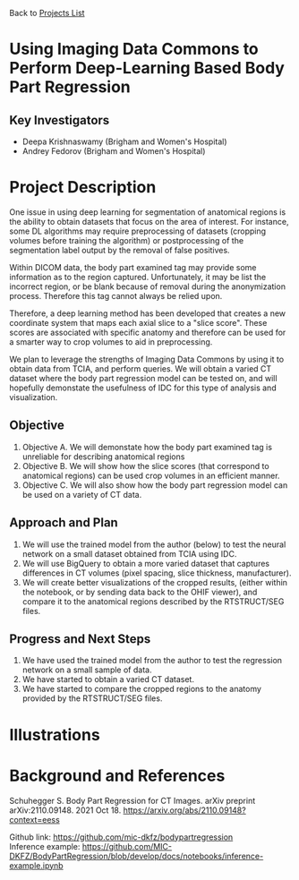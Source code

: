 Back to [Projects List](../../README.md#ProjectsList)

# Using Imaging Data Commons to Perform Deep-Learning Based Body Part Regression

## Key Investigators

- Deepa Krishnaswamy (Brigham and Women's Hospital)
- Andrey Fedorov (Brigham and Women's Hospital)

# Project Description

One issue in using deep learning for segmentation of anatomical regions is the ability to obtain datasets that focus on the area of interest. For instance, some DL algorithms may require preprocessing of datasets (cropping volumes before training the algorithm) or postprocessing of the segmentation label output by the removal of false positives. 

Within DICOM data, the body part examined tag may provide some information as to the region captured. Unfortunately, it may be list the incorrect region, or be blank because of removal during the anonymization process. Therefore this tag cannot always be relied upon. 

Therefore, a deep learning method has been developed that creates a new coordinate system that maps each axial slice to a "slice score". These scores are associated with specific anatomy and therefore can be used for a smarter way to crop volumes to aid in preprocessing.  

We plan to leverage the strengths of Imaging Data Commons by using it to obtain data from TCIA, and perform queries. We will obtain a varied CT dataset where the body part regression model can be tested on, and will hopefully demonstate the usefulness of IDC for this type of analysis and visualization. 

## Objective

<!-- Describe here WHAT you would like to achieve (what you will have as end result). -->

1. Objective A. We will demonstate how the body part examined tag is unreliable for describing anatomical regions
1. Objective B. We will show how the slice scores (that correspond to anatomical regions) can be used crop volumes in an efficient manner. 
1. Objective C. We will also show how the body part regression model can be used on a variety of CT data. 

## Approach and Plan

<!-- Describe here HOW you would like to achieve the objectives stated above. -->

1. We will use the trained model from the author (below) to test the neural network on a small dataset obtained from TCIA using IDC. 
1. We will use BigQuery to obtain a more varied dataset that captures differences in CT volumes (pixel spacing, slice thickness, manufacturer). 
1. We will create better visualizations of the cropped results, (either within the notebook, or by sending data back to the OHIF viewer), and compare it to the anatomical regions described by the RTSTRUCT/SEG files. 

## Progress and Next Steps

<!-- Update this section as you make progress, describing of what you have ACTUALLY DONE. If there are specific steps that you could not complete then you can describe them here, too. -->

1. We have used the trained model from the author to test the regression network on a small sample of data. 
1. We have started to obtain a varied CT dataset. 
1. We have started to compare the cropped regions to the anatomy provided by the RTSTRUCT/SEG files. 

# Illustrations

<!-- Add pictures and links to videos that demonstrate what has been accomplished.
[Pie charts](pie_charts_initial.png)
![Description of picture](Example2.jpg)
![Some more images](Example2.jpg)
-->

# Background and References

<!-- If you developed any software, include link to the source code repository. If possible, also add links to sample data, and to any relevant publications. -->

Schuhegger S. Body Part Regression for CT Images. arXiv preprint arXiv:2110.09148. 2021 Oct 18. https://arxiv.org/abs/2110.09148?context=eess 

Github link: https://github.com/mic-dkfz/bodypartregression \
Inference example: https://github.com/MIC-DKFZ/BodyPartRegression/blob/develop/docs/notebooks/inference-example.ipynb 


